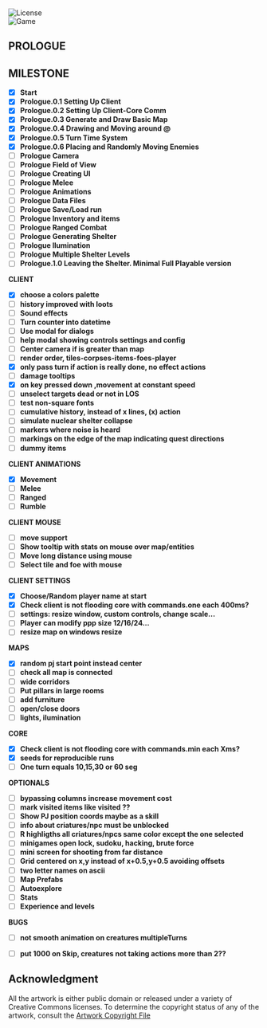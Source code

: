 <br>

![License](https://img.shields.io/badge/license-%20GNU%20AGPLv3%20-brightgreen)  
![Game](https://img.shields.io/badge/version-0.6-orange.svg)  

## PROLOGUE

## MILESTONE 
- [X] **Start**  
- [X] **Prologue.0.1 Setting Up Client**  
- [X] **Prologue.0.2 Setting Up Client-Core Comm**  
- [X] **Prologue.0.3 Generate and Draw Basic Map**  
- [X] **Prologue.0.4 Drawing and Moving around @**  
- [X] **Prologue.0.5 Turn Time System**  
- [X] **Prologue.0.6 Placing and Randomly Moving Enemies**  
- [ ] **Prologue Camera**  
- [ ] **Prologue Field of View**  
- [ ] **Prologue Creating UI**  
- [ ] **Prologue Melee**  
- [ ] **Prologue Animations**  
- [ ] **Prologue Data Files**  
- [ ] **Prologue Save/Load run**  
- [ ] **Prologue Inventory and items**  
- [ ] **Prologue Ranged Combat**  
- [ ] **Prologue Generating Shelter**  
- [ ] **Prologue Ilumination**  
- [ ] **Prologue Multiple Shelter Levels**  
- [ ] **Prologue.1.0 Leaving the Shelter. Minimal Full Playable version**  

**CLIENT**  
- [X] **choose a colors palette**  
- [ ] **history improved with loots**  
- [ ] **Sound effects**  
- [ ] **Turn counter into datetime**  
- [ ] **Use modal for dialogs**  
- [ ] **help modal showing controls settings and config**  
- [ ] **Center camera if is greater than map**  
- [ ] **render order, tiles-corpses-items-foes-player**  
- [X] **only pass turn if action is really done, no effect actions**  
- [ ] **damage tooltips**  
- [X] **on key pressed down ,movement at constant speed**  
- [ ] **unselect targets dead or not in LOS**  
- [ ] **test non-square fonts**  
- [ ] **cumulative history, instead of x lines, (x) action**  
- [ ] **simulate nuclear shelter collapse**  
- [ ] **markers where noise is heard**  
- [ ] **markings on the edge of the map indicating quest directions**  
- [ ] **dummy items**  

**CLIENT ANIMATIONS**  
- [X] **Movement**  
- [ ] **Melee**  
- [ ] **Ranged**  
- [ ] **Rumble**  

**CLIENT MOUSE**  
- [ ] **move support**  
- [ ] **Show tooltip with stats on mouse over map/entities**  
- [ ] **Move long distance using mouse**   
- [ ] **Select tile and foe with mouse**  

**CLIENT SETTINGS**  
- [X] **Choose/Random player name at start**  
- [X] **Check client is not flooding core with commands.one each 400ms?**  
- [ ] **settings: resize window, custom controls, change scale...**  
- [ ] **Player can modify ppp size 12/16/24...**  
- [ ] **resize map on windows resize**  

**MAPS**  
- [X] **random pj start point instead center**  
- [ ] **check all map is connected**  
- [ ] **wide corridors**  
- [ ] **Put pillars in large rooms**  
- [ ] **add furniture**  
- [ ] **open/close doors**  
- [ ] **lights, ilumination**  

**CORE**  
- [X] **Check client is not flooding core with commands.min each Xms?**  
- [X] **seeds for reproducible runs**  
- [ ] **One turn equals 10,15,30 or 60 seg**  

**OPTIONALS**   
- [ ] **bypassing columns increase movement cost**  
- [ ] **mark visited items like visited ??**   
- [ ] **Show PJ position coords maybe as a skill**  
- [ ] **info about criatures/npc must be unblocked**  
- [ ] **R highligths all criatures/npcs same color except the one selected**  
- [ ] **minigames open lock, sudoku, hacking, brute force**  
- [ ] **mini screen for shooting from far distance**  
- [ ] **Grid centered on x,y instead of x+0.5,y+0.5 avoiding offsets**  
- [ ] **two letter names on ascii**  
- [ ] **Map Prefabs**  
- [ ] **Autoexplore**  
- [ ] **Stats**  
- [ ] **Experience and levels**  

**BUGS**  
- [ ] **not smooth animation on creatures multipleTurns**  
- [ ] **put 1000 on Skip, creatures not taking actions more than 2??**  


## **Acknowledgment**

All the artwork is either public domain or released under a variety of Creative Commons licenses. To determine the copyright status of any of the artwork, consult the [Artwork Copyright File](https://github.com/jolav/roguelike-online/blob/main/artwork.txt)

